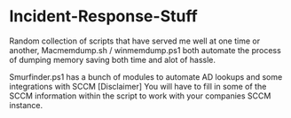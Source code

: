 # Incident-Response-Stuff
Random collection of scripts that have served me well at one time or another, Macmemdump.sh / winmemdump.ps1 both automate the 
process of dumping memory saving both time and alot of hassle. 

Smurfinder.ps1 has a bunch of modules to automate AD lookups and some integrations with SCCM 
[Disclaimer] You will have to fill in some of the SCCM information within the script to work with your companies SCCM instance.
